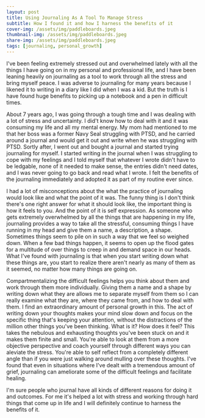 ```yaml
---
layout: post
title: Using Journaling As A Tool To Manage Stress
subtitle: How I found it and how I harness the benefits of it
cover-img: /assets/img/paddleboards.jpeg
thumbnail-img: /assets/img/paddleboards.jpeg
share-img: /assets/img/paddleboards.jpeg
tags: [journaling, personal_growth]
---
```


I've been feeling extremely stressed out and overwhelmed lately with all the things I have going on in my personal and professional life, and I have been leaning heavily on journaling as a tool to work through all the stress and bring myself peace. I was adverse to journaling for many years because I likened it to writing in a diary like I did when I was a kid. But the truth is I have found huge benefits to picking up a notebook and a pen in difficult times.

About 7 years ago, I was going through a tough time and I was dealing with a lot of stress and uncertainty. I did't know how to deal with it and it was consuming my life and all my mental energy. My mom had mentioned to me that her boss was a former Navy Seal struggling with PTSD, and he carried around a journal and would get it out and write when he was struggling with PTSD. Sortly after, I went out and bought a journal and started trying journaling for myself. I started writing in the journal when I was struggling to cope with my feelings and I told myself that whatever I wrote didn't have to be ledgable, none of it needed to make sense, the entries didn't need dates, and I was never going to go back and read what I wrote. I felt the benefits of the journaling immediately and adopted it as part of my routine ever since.

I had a lot of misconceptions about the what the practice of journaling would look like and what the point of it was. The funny thing is I don't think there's one right answer for what it should look like, the important thing is how it feels to you. And the point of it is self expression. As someone who gets extremely overwhelmed by all the things that are happening in my life, journaling provides a way to take all the stressful, consuming things I have running in my head and give them a name, a description, a shape. Sometimes things seem to pile on in such a way that we feel so weighed down. When a few bad things happen, it seems to open up the flood gates for a multitude of over things to creep in and demand space in our heads. What I've found with journaling is that when you start writing down what these things are, you start to realize there aren't nearly as many of them as it seemed, no matter how many things are going on. 

Compartmentalizing the difficult feelings helps you think about them and work through them more individually. Giving them a name and a shape by writing down what they are allows me to separate myself from them so I can really examine what they are, where they came from, and how to deal with them. I find an extraordinary amount of personal growth in this. The act of writing down your thoughts makes your mind slow down and focus on the specific thing that's keeping your attention, without the distractions of the million other things you've been thinking. What is it? How does it feel? This takes the nebulous and exhausting thoughts you've been stuck on and it makes them finite and small. You're able to look at them from a more objective perspective and coach yourself through different ways you can aleviate the stress. You're able to self reflect from a completely different angle than if you were just walking around mulling over these thoughts. I've found that even in situations where I've dealt with a tremendous amount of grief, journaling can ameliorate some of the difficult feelings and facilitate healing. 

I'm sure people who journal have all kinds of different reasons for doing it and outcomes. For me it's helped a lot with stress and working through hard things that come up in life and I will definitely continue to harness the benefits of it.
